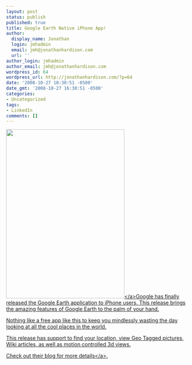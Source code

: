 ```yaml
---
layout: post
status: publish
published: true
title: Google Earth Native iPhone App!
author:
  display_name: Jonathan
  login: jmhadmin
  email: jmh@jonathanhardison.com
  url: ''
author_login: jmhadmin
author_email: jmh@jonathanhardison.com
wordpress_id: 64
wordpress_url: http://jonathanhardison.com/?p=64
date: '2008-10-27 10:30:51 -0500'
date_gmt: '2008-10-27 16:30:51 -0500'
categories:
- Uncategorized
tags:
- LinkedIn
comments: []
---
```

<p><a href="http:&#47;&#47;None"><img class="alignleft size-full wp-image-65" title="capturegoogleearth" src="http:&#47;&#47;jonathanhardison.com&#47;wp-content&#47;uploads&#47;2008&#47;10&#47;capturegoogleearth.jpg" alt="" width="322" height="459" &#47;><&#47;a>Google has finally released the Google Earth application to iPhone users. This release brings the amazing features of Google Earth to the palm of your hand.</p>
<p>Nothing like a free app like this to keep you mindlessly wasting the day looking at all the cool places in the world.</p>
<p>This release has support to find your location, view Geo Tagged pictures, Wiki articles, as well as motion controlled 3d views.</p>
<p><a href="http:&#47;&#47;googleblog.blogspot.com&#47;2008&#47;10&#47;introducing-google-earth-for-iphone.html" target="_blank">Check out their blog for more details<&#47;a>.</p>
